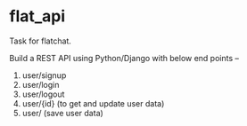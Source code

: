 # flat_api
Task for flatchat. 

Build a REST API using Python/Django with below end points –

1. user/signup
2. user/login
3. user/logout
4. user/{id} (to get and update user data)
5. user/ (save user data)
